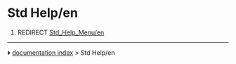 # Std Help/en
1.  REDIRECT [Std_Help_Menu/en](Std_Help_Menu/en.md)



---
⏵ [documentation index](../README.md) > Std Help/en
